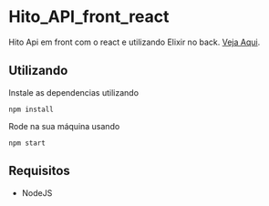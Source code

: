 # Hito_API_front_react
Hito Api em front com o react e utilizando Elixir no back. [Veja Aqui](https://github.com/ali1ariel/HitoAPI_Elixir). 

## Utilizando

Instale as dependencias utilizando
```
npm install
```
Rode na sua máquina usando 
```
npm start
```

## Requisitos

* NodeJS
